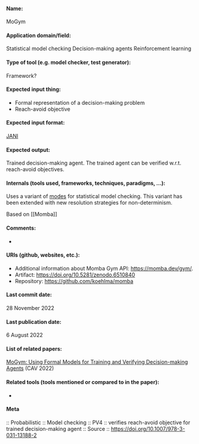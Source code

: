 
#### Name:
MoGym

#### Application domain/field:
Statistical model checking
Decision-making agents
Reinforcement learning

#### Type of tool (e.g. model checker, test generator):
Framework?

#### Expected input thing:
- Formal representation of a decision-making problem
- Reach-avoid objective

#### Expected input format:
[JANI](../../Formats/JANI.md)

#### Expected output:
Trained decision-making agent.
The trained agent can be verified w.r.t. reach-avoid objectives.

#### Internals (tools used, frameworks, techniques, paradigms, ...):
Uses a variant of [modes](../../Tools/Checkers/modes.md) for statistical model checking. This variant has been extended with new resolution strategies for non-determinism.

Based on [[Momba]]

#### Comments:
-

#### URIs (github, websites, etc.):
- Additional information about Momba Gym API: https://momba.dev/gym/.
- Artifact: https://doi.org/10.5281/zenodo.6510840
- Repository: https://github.com/koehlma/momba

#### Last commit date:
28 November 2022

#### Last publication date:
6 August 2022

#### List of related papers:
[MoGym: Using Formal Models for Training and Verifying Decision-making Agents](https://doi.org/10.1007/978-3-031-13188-2_21) (CAV 2022)

#### Related tools (tools mentioned or compared to in the paper):
-

#### Meta
:: Probabilistic
:: Model checking
:: PV4 :: verifies reach-avoid objective for trained decision-making agent
:: Source :: https://doi.org/10.1007/978-3-031-13188-2